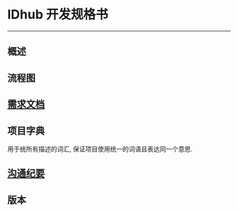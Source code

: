 # IDhub 开发规格书

---

## 概述

## 流程图

## [需求文档](./requirements.md)

## 项目字典

用于统所有描述的词汇, 保证项目使用统一的词语且表达同一个意思.

## [沟通纪要](./interview.md)

## 版本

